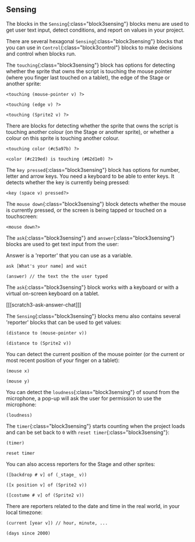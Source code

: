 ## Sensing

The blocks in the `Sensing`{:class="block3sensing"} blocks menu are used to get user text input, detect conditions, and report on values in your project.

There are several hexagonal `Sensing`{:class="block3sensing"} blocks that you can use in `Control`{:class="block3control"} blocks to make decisions and control when blocks run.

The `touching`{:class="block3sensing"} block has options for detecting whether the sprite that owns the script is touching the mouse pointer (where you finger last touched on a tablet), the edge of the Stage or another sprite:

```blocks
<touching (mouse-pointer v) ?>

<touching (edge v) ?>

<touching (Sprite2 v) ?>
```

There are blocks for detecting whether the sprite that owns the script is touching another colour (on the Stage or another sprite), or whether a colour on this sprite is touching another colour.

```blocks3
<touching color (#c5a97b) ?>

<color (#c219ed) is touching (#62d1e0) ?>
```

The `key pressed`{:class="block3sensing"} block has options for number, letter and arrow keys. You need a keyboard to be able to enter keys. It detects whether the key is currently being pressed:

```blocks
<key (space v) pressed?>
```

The `mouse down`{:class="block3sensing"} block detects whether the mouse is currently pressed, or the screen is being tapped or touched on a touchscreen:

```blocks
<mouse down?>
```

The `ask`{:class="block3sensing"} and `answer`{:class="block3sensing"} blocks are used to get text input from the user:

Answer is a 'reporter' that you can use as a variable.

```blocks
ask [What's your name] and wait

(answer) // the text the the user typed 
```

The `ask`{:class="block3sensing"} block works with a keyboard or with a virtual on-screen keyboard on a tablet.

[[[scratch3-ask-answer-chat]]]

The `Sensing`{:class="block3sensing"} blocks menu also contains several 'reporter' blocks that can be used to get values:

```blocks3
(distance to (mouse-pointer v))

(distance to (Sprite2 v))
```

You can detect the current position of the mouse pointer (or the current or most recent position of your finger on a tablet): 

```blocks3
(mouse x)

(mouse y)
```

You can detect the `loudness`{:class="block3sensing"} of sound from the microphone, a pop-up will ask the user for permission to use the microphone:

```blocks3
(loudness)
```

The `timer`{:class="block3sensing"} starts counting when the project loads and can be set back to `0` with `reset timer`{:class="block3sensing"}:

```blocks3
(timer)

reset timer
```

You can also access reporters for the Stage and other sprites:

```blocks3
([backdrop # v] of (_stage_ v))

([x position v] of (Sprite2 v))

([costume # v] of (Sprite2 v))
```

There are reporters related to the date and time in the real world, in your local timezone:

```blocks3
(current [year v]) // hour, minute, ...

(days since 2000)
```


